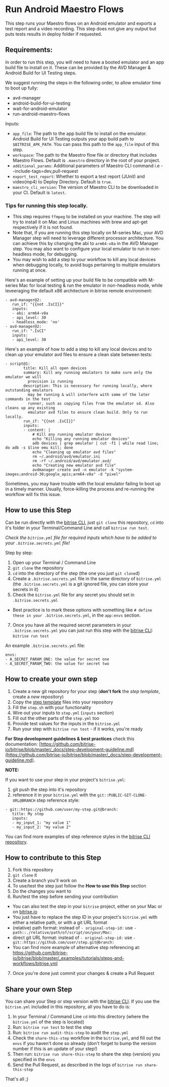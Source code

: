 # Run Android Maestro Flows

This step runs your Maestro flows on an Android emulator and exports a test report and a video recording. This step does not give any output but puts tests results in deploy folder if requested.

## Requirements:
In order to run this step, you will need to have a booted emulator and an app build file to install on it. These can be provided by the AVD Manager & Android Build for UI Testing steps.

We suggest running the steps in the following order, to allow emulator time to boot up fully:

- avd-manager
- android-build-for-ui-testing
- wait-for-android-emulator
- run-android-maestro-flows


Inputs:
- `app_file`: The path to the app build file to install on the emulator. Android Build for UI Testing outputs your app build path to `$BITRISE_APK_PATH`. You can pass this path to the `app_file` input of this step.
- `workspace`: The path to the Maestro flow file or directory that includes Maestro Flows. Default is `.maestro` directory in the root of your project.
- `additional_params`: Additional parameters of Maestro CLI command i.e --include-tags=dev,pull-request
- `export_test_report`: Whether to export a test report (JUnit) and video(mp4) to Deploy Directory. Default is `true`.
- `maestro_cli_version`: The version of Maestro CLI to be downloaded in your CI. Default is `latest`.

### Tips for running this step locally.
- This step requires `ffmpeg` to be installed on your machine. The step will try to install it on Mac and Linux machines with brew and apt-get respectively if it is not found.
- Note that, if you are running this step locally on M-series Mac, your AVD Manager step will need to leverage different processor architecture. You can achieve this by changing the abi to `arm64-v8a` in the AVD Manager step. You may also want to configure your local emulator to run in non-headless mode, for debugging.  
- You may wish to add a step to your workflow to kill any local devices when debugging locally, to avoid bugs pertaining to multiple emulators running at once.

Here's an example of setting up your build file to be compatible with M-series Mac for local testing & run the emulator in non-headless mode, while leveeraging the default x86 architecture in bitrise remote environment:

```
- avd-manager@2:
   run_if: "{{not .IsCI}}"
   inputs:
   - abi: arm64-v8a
   - api_level: 30
   - headless_mode: 'no'
- avd-manager@2:
   run_if: ".IsCI"
   inputs:
   - api_level: 30
```

 Here's an example of how to add a step to kill any local devices and to clean up your emulator avd files to ensure a clean slate between tests:

```
- script@1:
        title: Kill all open devices
        summary: Kill any running emulators to make sure only the emulator we will
          provision is running
        description: This is necessary for running locally, where outstanding emulators
          may be running & will interfere with some of the later commands in the test
          runner, such as copying files from the emulator sd. Also cleans up any existing
          emulator avd files to ensure clean build. Only to run locally.
        run_if: "{{not .IsCI}}"
        inputs:
        - content: |
            # Kill any running emulator devices
            echo "Killing any running emulator devices"
            adb devices | grep emulator | cut -f1 | while read line; do adb -s $line emu kill; done
            echo "Cleaning up emulator avd files"
            rm ~/.android/avd/emulator.ini
            rm -rf ~/.android/avd/emulator.avd/
            echo "Creating new emulator avd file"
            avdmanager create avd -n emulator -k "system-images;android-30;google_apis;arm64-v8a" -d "pixel"
```
Sometimes, you may have trouble with the local emulator failing to boot up in a timely manner. Usually, force-killing the process and re-running the workflow will fix this issue.

## How to use this Step

Can be run directly with the [bitrise CLI](https://github.com/bitrise-io/bitrise),
just `git clone` this repository, `cd` into it's folder in your Terminal/Command Line
and call `bitrise run test`.

*Check the `bitrise.yml` file for required inputs which have to be
added to your `.bitrise.secrets.yml` file!*

Step by step:

1. Open up your Terminal / Command Line
2. `git clone` the repository
3. `cd` into the directory of the step (the one you just `git clone`d)
5. Create a `.bitrise.secrets.yml` file in the same directory of `bitrise.yml`
   (the `.bitrise.secrets.yml` is a git ignored file, you can store your secrets in it)
6. Check the `bitrise.yml` file for any secret you should set in `.bitrise.secrets.yml`
  * Best practice is to mark these options with something like `# define these in your .bitrise.secrets.yml`, in the `app:envs` section.
7. Once you have all the required secret parameters in your `.bitrise.secrets.yml` you can just run this step with the [bitrise CLI](https://github.com/bitrise-io/bitrise): `bitrise run test`

An example `.bitrise.secrets.yml` file:

```
envs:
- A_SECRET_PARAM_ONE: the value for secret one
- A_SECRET_PARAM_TWO: the value for secret two
```

## How to create your own step

1. Create a new git repository for your step (**don't fork** the *step template*, create a *new* repository)
2. Copy the [step template](https://github.com/bitrise-steplib/step-template) files into your repository
3. Fill the `step.sh` with your functionality
4. Wire out your inputs to `step.yml` (`inputs` section)
5. Fill out the other parts of the `step.yml` too
6. Provide test values for the inputs in the `bitrise.yml`
7. Run your step with `bitrise run test` - if it works, you're ready

__For Step development guidelines & best practices__ check this documentation: [https://github.com/bitrise-io/bitrise/blob/master/_docs/step-development-guideline.md](https://github.com/bitrise-io/bitrise/blob/master/_docs/step-development-guideline.md).

**NOTE:**

If you want to use your step in your project's `bitrise.yml`:

1. git push the step into it's repository
2. reference it in your `bitrise.yml` with the `git::PUBLIC-GIT-CLONE-URL@BRANCH` step reference style:

```
- git::https://github.com/user/my-step.git@branch:
   title: My step
   inputs:
   - my_input_1: "my value 1"
   - my_input_2: "my value 2"
```

You can find more examples of step reference styles
in the [bitrise CLI repository](https://github.com/bitrise-io/bitrise/blob/master/_examples/tutorials/steps-and-workflows/bitrise.yml#L65).

## How to contribute to this Step

1. Fork this repository
2. `git clone` it
3. Create a branch you'll work on
4. To use/test the step just follow the **How to use this Step** section
5. Do the changes you want to
6. Run/test the step before sending your contribution
  * You can also test the step in your `bitrise` project, either on your Mac or on [bitrise.io](https://www.bitrise.io)
  * You just have to replace the step ID in your project's `bitrise.yml` with either a relative path, or with a git URL format
  * (relative) path format: instead of `- original-step-id:` use `- path::./relative/path/of/script/on/your/Mac:`
  * direct git URL format: instead of `- original-step-id:` use `- git::https://github.com/user/step.git@branch:`
  * You can find more example of alternative step referencing at: https://github.com/bitrise-io/bitrise/blob/master/_examples/tutorials/steps-and-workflows/bitrise.yml
7. Once you're done just commit your changes & create a Pull Request


## Share your own Step

You can share your Step or step version with the [bitrise CLI](https://github.com/bitrise-io/bitrise). If you use the `bitrise.yml` included in this repository, all you have to do is:

1. In your Terminal / Command Line `cd` into this directory (where the `bitrise.yml` of the step is located)
1. Run: `bitrise run test` to test the step
1. Run: `bitrise run audit-this-step` to audit the `step.yml`
1. Check the `share-this-step` workflow in the `bitrise.yml`, and fill out the
   `envs` if you haven't done so already (don't forget to bump the version number if this is an update
   of your step!)
1. Then run: `bitrise run share-this-step` to share the step (version) you specified in the `envs`
1. Send the Pull Request, as described in the logs of `bitrise run share-this-step`

That's all ;)
